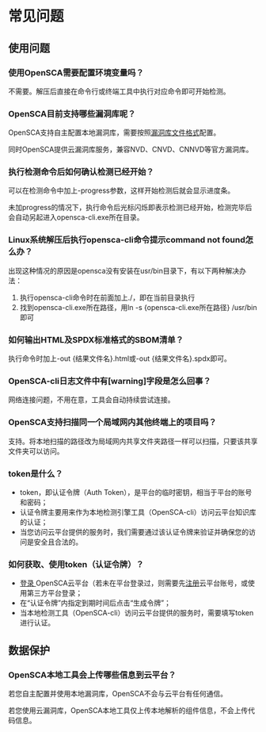# 常见问题

## 使用问题

### 使用OpenSCA需要配置环境变量吗？

不需要。解压后直接在命令行或终端工具中执行对应命令即可开始检测。

### OpenSCA目前支持哪些漏洞库呢？

OpenSCA支持自主配置本地漏洞库，需要按照[漏洞库文件格式](/v1/cli.html#漏洞库文件格式)配置。

同时OpenSCA提供云漏洞库服务，兼容NVD、CNVD、CNNVD等官方漏洞库。

### 执行检测命令后如何确认检测已经开始？

可以在检测命令中加上-progress参数，这样开始检测后就会显示进度条。

未加progress的情况下，执行命令后光标闪烁即表示检测已经开始，检测完毕后会自动另起进入opensca-cli.exe所在目录。

### Linux系统解压后执行opensca-cli命令提示command not found怎么办？

出现这种情况的原因是opensca没有安装在usr/bin目录下，有以下两种解决办法：

1. 执行opensca-cli命令时在前面加上./，即在当前目录执行
2. 找到opensca-cli.exe所在路径，用ln -s {opensca-cli.exe所在路径} /usr/bin即可

### 如何输出HTML及SPDX标准格式的SBOM清单？

执行命令时加上-out {结果文件名}.html或-out {结果文件名}.spdx即可。

### OpenSCA-cli日志文件中有[warning]字段是怎么回事？

网络连接问题，不用在意，工具会自动持续尝试连接。

### OpenSCA支持扫描同一个局域网内其他终端上的项目吗？

支持。将本地扫描的路径改为局域网内共享文件夹路径一样可以扫描，只要该共享文件夹可以访问。

### token是什么？

- token，即认证令牌（Auth Token），是平台的临时密钥，相当于平台的账号和密码；
- 认证令牌主要用来作为本地检测引擎工具（OpenSCA-cli）访问云平台知识库的认证；
- 当您访问云平台提供的服务时，我们需要通过该认证令牌来验证并确保您的访问是安全且合法的。

### 如何获取、使用token（认证令牌）？

- [登录 ](https://opensca.xmirror.cn/login)OpenSCA云平台（若未在平台登录过，则需要先[注册](https://opensca.xmirror.cn/register)云平台账号，或使用第三方平台登录；
- 在“认证令牌”内指定到期时间后点击“生成令牌”；
- 当本地检测工具（OpenSCA-cli）访问云平台提供的服务时，需要填写token进行认证。

## 数据保护

### OpenSCA本地工具会上传哪些信息到云平台？

若您自主配置并使用本地漏洞库，OpenSCA不会与云平台有任何通信。

若您使用云漏洞库，OpenSCA本地工具仅上传本地解析的组件信息，不会上传代码信息。

